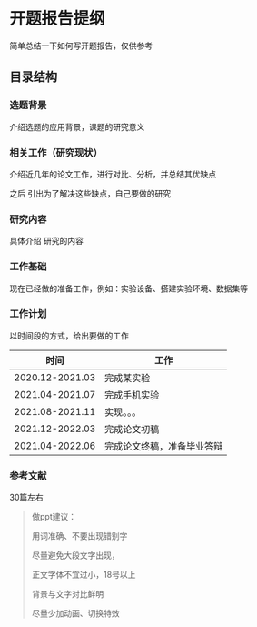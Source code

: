 # 开题报告提纲

简单总结一下如何写开题报告，仅供参考



## 目录结构

### 选题背景

介绍选题的应用背景，课题的研究意义

### 相关工作（研究现状）

介绍近几年的论文工作，进行对比、分析，并总结其优缺点

之后 引出为了解决这些缺点，自己要做的研究

### 研究内容

具体介绍 研究的内容

### 工作基础

现在已经做的准备工作，例如：实验设备、搭建实验环境、数据集等

### 工作计划

以时间段的方式，给出要做的工作

| **时间**        | **工作**                   |
| --------------- | -------------------------- |
| 2020.12-2021.03 | 完成某实验                 |
| 2021.04-2021.07 | 完成手机实验               |
| 2021.08-2021.11 | 实现。。。                 |
| 2021.12-2022.03 | 完成论文初稿               |
| 2021.04-2022.06 | 完成论文终稿，准备毕业答辩 |

### 参考文献

30篇左右



> 做ppt建议：
>
> 用词准确、不要出现错别字
>
> 尽量避免大段文字出现，
>
> 正文字体不宜过小，18号以上
>
> 背景与文字对比鲜明
>
> 尽量少加动画、切换特效
>
> 